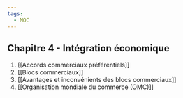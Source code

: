 ```yaml
---
tags:
  - MOC
---
```

## Chapitre 4 - Intégration économique
1. [[Accords commerciaux préférentiels]]
2. [[Blocs commerciaux]]
3. [[Avantages et inconvénients des blocs commerciaux]]
4. [[Organisation mondiale du commerce (OMC)]]